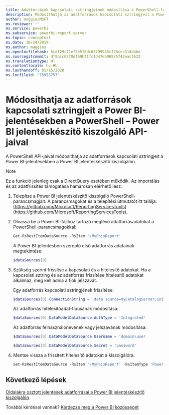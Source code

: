```yaml
---
title: Adatforrások kapcsolati sztringjeinek módosítása a PowerShell-lel
description: Módosíthatja az adatforrások kapcsolati sztringjeit a PowerShell – Power BI jelentéskészítő kiszolgáló API-jaival.
author: maggiesMSFT
ms.reviewer: ''
ms.service: powerbi
ms.subservice: powerbi-report-server
ms.topic: conceptual
ms.date: 10/24/2019
ms.author: maggies
ms.openlocfilehash: 5cdf29c71ef3e5f8dc02799945cf76ccc518dabe
ms.sourcegitcommit: df8bcc65f0df69bf1fc1d47eb06575742eac1622
ms.translationtype: HT
ms.contentlocale: hu-HU
ms.lasthandoff: 01/15/2020
ms.locfileid: "75953757"
---
```

# <a name="change-data-source-connection-strings-in-power-bi-reports-with-powershell---power-bi-report-server"></a>Módosíthatja az adatforrások kapcsolati sztringjeit a Power BI-jelentésekben a PowerShell – Power BI jelentéskészítő kiszolgáló API-jaival


A PowerShell API-jaival módosíthatja az adatforrások kapcsolati sztringjeit a Power BI-jelentésekben a Power BI jelentéskészítő kiszolgálón. 

> [!NOTE]
> Ez a funkció jelenleg csak a DirectQuery esetében működik. Az importálás és az adatfrissítés támogatása hamarosan elérhető lesz.

1. Telepítse a Power BI jelentéskészítő kiszolgáló PowerShell-parancsmagjait. A parancsmagokat és a telepítési útmutatót itt találja: [https://github.com/Microsoft/ReportingServicesTools](https://github.com/Microsoft/ReportingServicesTools). 

2. Olvassa be a Power BI-fájlhoz tartozó meglévő adatforrásadatokat a PowerShell-parancsmagokkal:

    ```powershell
    Get-RsRestItemDataSource -RsItem '/MyPbixReport'
    ```

    A Power BI-jelentésben szereplő első adatforrás adatainak megtekintése: 

    ```powershell
    $dataSources[0]
    ```

3. Szükség szerint frissítse a kapcsolati és a hitelesítő adatokat. Ha a kapcsolati sztring és az adatforrás frissítése hitelesítő adatokat alkalmaz, meg kell adnia a fiók jelszavát. 

    Egy adatforrás kapcsolati sztringjének frissítése:

    ```powershell
    $dataSources[0].ConnectionString = 'data source=myCatalogServer;initial catalog=ReportServer;persist security info=False' 
    ```

    Az adatforrás hitelesítőadat-típusának módosítása:

    ```powershell
    $dataSources[0].DataModelDataSource.AuthType = 'Integrated'
    ```

    Az adatforrás felhasználónevének vagy jelszavának módosítása:

    ```powershell
    $dataSources[0].DataModelDataSource.Username = 'domain\user
    ```
    ```powershell
    $dataSources[0].DataModelDataSource.Secret = 'password'
    ```

4. Mentse vissza a frissített hitelesítő adatokat a kiszolgálóra.

    ```powershell
    Set-RsRestItemDataSource -RsItem '/MyPbixReport' -RsItemType 'PowerBIReport' -DataSources $dataSources
    ```

## <a name="next-steps"></a>Következő lépések

[Oldalakra osztott jelentések adatforrásai a Power BI jelentéskészítő kiszolgálón](connect-data-sources.md) 

További kérdései vannak? [Kérdezze meg a Power BI közösségét](https://community.powerbi.com/)
